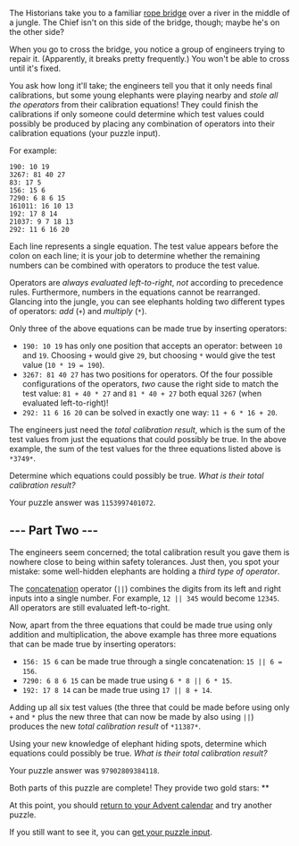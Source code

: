 The Historians take you to a familiar [rope bridge](/2022/day/9) over a river in the middle of a jungle. The Chief isn't on this side of the bridge, though; maybe he's on the other side?

When you go to cross the bridge, you notice a group of engineers trying to repair it. (Apparently, it breaks pretty frequently.) You won't be able to cross until it's fixed.

You ask how long it'll take; the engineers tell you that it only needs final calibrations, but some young elephants were playing nearby and *stole all the operators* from their calibration equations! They could finish the calibrations if only someone could determine which test values could possibly be produced by placing any combination of operators into their calibration equations (your puzzle input).

For example:

```
190: 10 19
3267: 81 40 27
83: 17 5
156: 15 6
7290: 6 8 6 15
161011: 16 10 13
192: 17 8 14
21037: 9 7 18 13
292: 11 6 16 20

```

Each line represents a single equation. The test value appears before the colon on each line; it is your job to determine whether the remaining numbers can be combined with operators to produce the test value.

Operators are *always evaluated left-to-right*, *not* according to precedence rules. Furthermore, numbers in the equations cannot be rearranged. Glancing into the jungle, you can see elephants holding two different types of operators: *add* (`+`) and *multiply* (`*`).

Only three of the above equations can be made true by inserting operators:

* `190: 10 19` has only one position that accepts an operator: between `10` and `19`. Choosing `+` would give `29`, but choosing `*` would give the test value (`10 * 19 = 190`).
* `3267: 81 40 27` has two positions for operators. Of the four possible configurations of the operators, *two* cause the right side to match the test value: `81 + 40 * 27` and `81 * 40 + 27` both equal `3267` (when evaluated left-to-right)!
* `292: 11 6 16 20` can be solved in exactly one way: `11 + 6 * 16 + 20`.

The engineers just need the *total calibration result*, which is the sum of the test values from just the equations that could possibly be true. In the above example, the sum of the test values for the three equations listed above is `*3749*`.

Determine which equations could possibly be true. *What is their total calibration result?*

Your puzzle answer was `1153997401072`.

\--- Part Two ---
----------

The engineers seem concerned; the total calibration result you gave them is nowhere close to being within safety tolerances. Just then, you spot your mistake: some well-hidden elephants are holding a *third type of operator*.

The [concatenation](https://en.wikipedia.org/wiki/Concatenation) operator (`||`) combines the digits from its left and right inputs into a single number. For example, `12 || 345` would become `12345`. All operators are still evaluated left-to-right.

Now, apart from the three equations that could be made true using only addition and multiplication, the above example has three more equations that can be made true by inserting operators:

* `156: 15 6` can be made true through a single concatenation: `15 || 6 = 156`.
* `7290: 6 8 6 15` can be made true using `6 * 8 || 6 * 15`.
* `192: 17 8 14` can be made true using `17 || 8 + 14`.

Adding up all six test values (the three that could be made before using only `+` and `*` plus the new three that can now be made by also using `||`) produces the new *total calibration result* of `*11387*`.

Using your new knowledge of elephant hiding spots, determine which equations could possibly be true. *What is their total calibration result?*

Your puzzle answer was `97902809384118`.

Both parts of this puzzle are complete! They provide two gold stars: \*\*

At this point, you should [return to your Advent calendar](/2024) and try another puzzle.

If you still want to see it, you can [get your puzzle input](7/input).